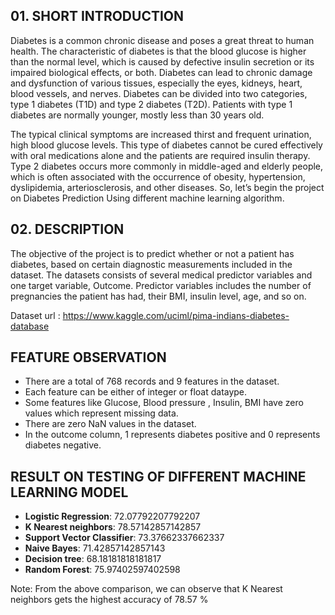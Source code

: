 ## 01. SHORT INTRODUCTION

Diabetes is a common chronic disease and poses a great threat to human health. The characteristic of diabetes is that the blood glucose is higher than the normal level, which is caused by defective insulin secretion or its impaired biological effects, or both. Diabetes can lead to chronic damage and dysfunction of various tissues, especially the eyes, kidneys, heart, blood vessels, and nerves. Diabetes can be divided into two categories, type 1 diabetes (T1D) and type 2 diabetes (T2D). Patients with type 1 diabetes are normally younger, mostly less than 30 years old.

The typical clinical symptoms are increased thirst and frequent urination, high blood glucose levels. This type of diabetes cannot be cured effectively with oral medications alone and the patients are required insulin therapy. Type 2 diabetes occurs more commonly in middle-aged and elderly people, which is often associated with the occurrence of obesity, hypertension, dyslipidemia, arteriosclerosis, and other diseases. So, let’s begin the project on Diabetes Prediction Using different machine learning algorithm.

## 02. DESCRIPTION

The objective of the project is to predict whether or not a patient has diabetes, based on certain diagnostic measurements included in the dataset. The datasets consists of several medical predictor variables and one target variable, Outcome. Predictor variables includes the number of pregnancies the patient has had, their BMI, insulin level, age, and so on.

Dataset url : https://www.kaggle.com/uciml/pima-indians-diabetes-database

## FEATURE OBSERVATION

- There are a total of 768 records and 9 features in the dataset.
- Each feature can be either of integer or float dataype.
- Some features like Glucose, Blood pressure , Insulin, BMI have zero values which represent missing data.
- There are zero NaN values in the dataset.
- In the outcome column, 1 represents diabetes positive and 0 represents diabetes negative.

## RESULT ON TESTING OF DIFFERENT MACHINE LEARNING MODEL

- **Logistic Regression**: 72.07792207792207
- **K Nearest neighbors**: 78.57142857142857
- **Support Vector Classifier**: 73.37662337662337
- **Naive Bayes**: 71.42857142857143
- **Decision tree**: 68.18181818181817
- **Random Forest**: 75.97402597402598

Note: From the above comparison, we can observe that K Nearest neighbors gets the highest accuracy of 78.57 %

